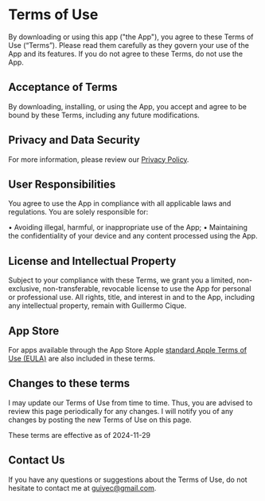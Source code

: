 # Terms of Use
By downloading or using this app ("the App"), you agree to these Terms of Use (“Terms”). Please read them carefully as they govern your use of the App and its features. If you do not agree to these Terms, do not use the App.

## Acceptance of Terms
By downloading, installing, or using the App, you accept and agree to be bound by these Terms, including any future modifications.

## Privacy and Data Security
For more information, please review our  [Privacy Policy](./PRIVACY_POLICY.md).

## User Responsibilities
You agree to use the App in compliance with all applicable laws and regulations. You are solely responsible for:

• Avoiding illegal, harmful, or inappropriate use of the App;
• Maintaining the confidentiality of your device and any content processed using the App.

## License and Intellectual Property
Subject to your compliance with these Terms, we grant you a limited, non-exclusive, non-transferable, revocable license to use the App for personal or professional use. All rights, title, and interest in and to the App, including any intellectual property, remain with Guillermo Cique.

## App Store
For apps available through the App Store Apple [standard Apple Terms of Use (EULA)](https://www.apple.com/legal/internet-services/itunes/dev/stdeula/) are also included in these terms.

## Changes to these terms
I may update our Terms of Use from time to time. Thus, you are advised to review this page periodically for any changes. I will notify you of any changes by posting the new Terms of Use on this page.

These terms are effective as of 2024-11-29

## Contact Us
If you have any questions or suggestions about the Terms of Use, do not hesitate to contact me at guiyec@gmail.com.
